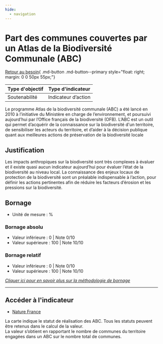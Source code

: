 ```yaml
---
hide:
  - navigation
---
```


# Part des communes couvertes par un Atlas de la Biodiversité Communale (ABC) 

[Retour au besoin](https://konsilion.github.io/diag360/pages/besoins/be3){ .md-button .md-button--primary style="float: right; margin: 0 0 50px 55px;"}

|Type d'objectif|Type d'indicateur|
|--|--|
|Soutenabilité|Indicateur d’action|

Le  programme  Atlas  de  la  biodiversité  communale  (ABC)  a  été  lancé  en  2010  à l’initiative  du  Ministère  en  charge  de  l’environnement,  et  poursuivi  aujourd’hui  par l’Office français de la biodiversité (OFB). 
L’ABC  est  un  outil  qui  permet  d’acquérir  de  la  connaissance  sur  la  biodiversité  d'un territoire,  de  sensibiliser  les  acteurs  du  territoire,  et  d’aider  à  la  décision  publique quant aux meilleures actions de préservation de la biodiversité locale 

## Justification

Les impacts anthropiques sur la biodiversité sont très complexes à évaluer et il existe quasi  aucun  indicateur  aujourd’hui  pour  évaluer  l’état  de  la  biodiversité  au  niveau local.  La  connaissance  des  enjeux  locaux  de  protection  de  la  biodiversité  sont  un préalable  indispensable à l’action, pour définir les actions pertinentes afin de réduire les facteurs d’érosion et les pressions sur la biodiversité.  

## Bornage

* Unité de mesure : %

### Bornage absolu

* Valeur inférieure : 0 | Note 0/10
* Valeur supérieure : 100 | Note 10/10

### Bornage relatif

* Valeur inférieure : 0 | Note 0/10
* Valeur supérieure : 100 | Note 10/10
  
*[Cliquer ici pour en savoir plus sur la méthodologie de bornage](https://konsilion.github.io/diag360/pages/indicateurs/methode_bornage)*

---

## Accéder à l'indicateur

- [Nature France](https://abc.naturefrance.fr/) 

La carte indique le statut de réalisation des ABC. Tous les statuts peuvent être retenus dans le calcul de la valeur.  
La valeur s’obtient en rapportant le nombre de communes du territoire engagées dans un ABC sur le nombre total de communes.  
